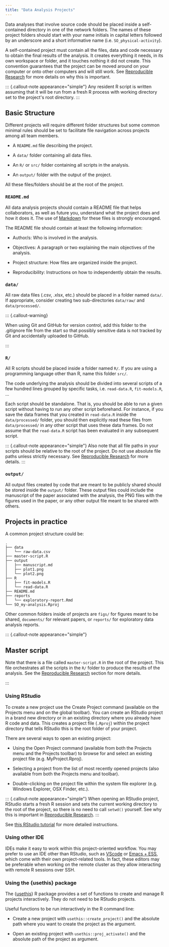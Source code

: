 ```yaml
---
title: "Data Analysis Projects"
---
```


Data analyses that involve source code should be placed inside a self-contained directory in one of the network folders. The names of these project folders should start with your name initials in capital letters followed by an underscore and a short informative name (i.e. `SO_physical-activity`).

A self-contained project must contain all the files, data and code necessary to obtain the final results of the analysis.  It creates everything it needs, in its own workspace or folder, and it touches nothing it did not create. This convention guarantees that the project can be moved around on your computer or onto other computers and will still work. See [Reproducible Research](reproducible-research.md) for more details on why this is important.

::: {.callout-note appearance="simple"}
Any resident R script is written assuming that it will be run from a fresh R process with working directory set to the project's root directory.
:::

## Basic Structure

Different projects will require different folder structures but some common minimal rules should be set to facilitate file navigation across projects among all team members.

* A `README.md` file describing the project.

* A `data/` folder containing all data files.

* An `R/` or `src/` folder containing all scripts in the analysis.

* An `output/` folder with the output of the project.

All these files/folders should be at the root of the project.

### `README.md`

All data analysis projects should contain a README file that helps collaborators, as well as future you, understand what the project does and how it does it. The use of [Markdown](https://www.markdownguide.org/) for these files is strongly encouraged.

The README file should contain at least the following information:

* Author/s: Who is involved in the analysis.

* Objectives: A paragraph or two explaining the main objectives of the analysis.

* Project structure: How files are organized inside the project.

* Reproducibility: Instructions on how to independently obtain the results.

### `data/`

All raw data files (.csv, .xlsx, etc.) should be placed in a folder named `data/`. If appropriate, consider creating two sub-directories `data/raw/` and `data/processed/`.

::: {.callout-warning}

When using Git and GitHub for version control, add this folder to the .gitignore file from the start so that possibly sensitive data is not tracked by Git and accidentally uploaded to GitHub.

:::

### `R/`

All R scripts should be placed inside a folder named `R/`. If you are using a programming language other than R, name this folder `src/`.

The code underlying the analysis should be divided into several scripts of a few hundred lines grouped by specific tasks, i.e. `read-data.R`, `fit-models.R`, ...

Each script should be standalone. That is, you should be able to run a given script without having to run any other script beforehand. For instance, if you save the data frames that you created in `read-data.R` inside the `data/processed/` folder, you should then explicitly read these files from `data/processed/` in any other script that uses these data frames. Do not assume that the `read-data.R` script has been evaluated in any subsequent script.

::: {.callout-note appearance="simple"}
Also note that all file paths in your scripts should be relative to the root of the project. Do not use absolute file paths unless strictly necessary. See [Reproducible Research](reproducible-research.md) for more details.
:::

### `output/`

All output files created by code that are meant to be publicly shared should be stored inside the `output/` folder. These output files could include the manuscript of the paper associated with the analysis, the PNG files with the figures used in the paper, or any other output file meant to be shared with others.

## Projects in practice

A common project structure could be:

```
.
├── data
│   └── raw-data.csv
├── master-script.R
├── output
│   ├── manuscript.md
│   ├── plot1.png
│   └── plot2.png
├── R
│   ├── fit-models.R
│   └── read-data.R
├── README.md
├── reports
│   └── exploratory-report.Rmd
└── SO_my-analysis.Rproj
```

Other common folders inside of projects are `figs/` for figures meant to be shared, `documents/` for relevant papers, or `reports/` for exploratory data analysis reports.

::: {.callout-note appearance="simple"}

## Master script

Note that there is a file called `master-script.R` in the root of the project. This file orchestrates all the scripts in the `R/` folder to produce the results of the analysis. See the [Reproducible Research](reproducible-research.md) section for more details.

:::

### Using RStudio

To create a new project use the Create Project command (available on the Projects menu and on the global toolbar). You can create an RStudio project in a brand new directory or in an existing directory where you already have R code and data. This creates a project file (`.Rproj`) within the project directory that tells RStudio this is the root folder of your project.

There are several ways to open an existing project:

* Using the Open Project command (available from both the Projects menu and the Projects toolbar) to browse for and select an existing project file (e.g. MyProject.Rproj).

* Selecting a project from the list of most recently opened projects (also available from both the Projects menu and toolbar).

* Double-clicking on the project file within the system file explorer (e.g. Windows Explorer, OSX Finder, etc.).

::: {.callout-note appearance="simple"}
When opening an RStudio project, RStudio starts a fresh R session and sets the current working directory to the root of the project, so there is no need to call `setwd()` yourself. See why this is important in [Reproducible Research](reproducible-research.md).
:::

See [this RStudio tutorial](https://support.rstudio.com/hc/en-us/articles/200526207-Using-Projects) for more detailed instructions.

### Using other IDE

IDEs make it easy to work within this project-oriented workflow. You may prefer to use an IDE other than RStudio, such as [VScode](https://renkun.me/2019/12/11/writing-r-in-vscode-a-fresh-start/) or [Emacs + ESS](https://solmos.netlify.app/post/2020-07-06-emacs-for-statisticians/emacs-for-statisticians/), which come with their own project-related tools. In fact, these editors may be preferable when working on the remote cluster as they allow interacting with remote R sessions over SSH.

### Using the {usethis} package

The {[usethis](https://github.com/r-lib/usethis)} R package provides a set of functions to create and manage R projects interactively. They do not need to be RStudio projects.

Useful functions to be run interactively in the R command line:

* Create a new project with `usethis::create_project()` and the absolute path where you want to create the project as the argument.

* Open an existing project with `usethis::proj_activate()` and the absolute path of the project as argument.

